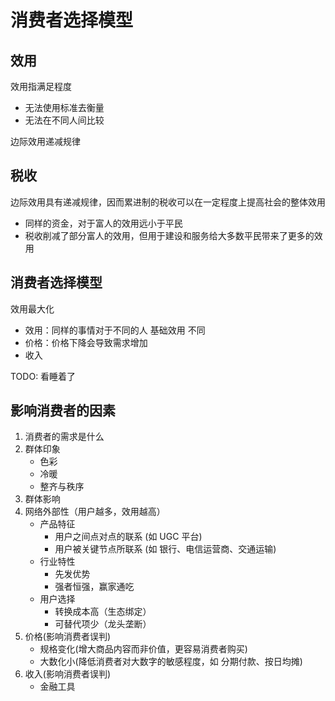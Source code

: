 # 消费者选择模型

## 效用

效用指满足程度

- 无法使用标准去衡量
- 无法在不同人间比较

边际效用递减规律

## 税收

边际效用具有递减规律，因而累进制的税收可以在一定程度上提高社会的整体效用

- 同样的资金，对于富人的效用远小于平民
- 税收削减了部分富人的效用，但用于建设和服务给大多数平民带来了更多的效用

## 消费者选择模型

效用最大化

- 效用：同样的事情对于不同的人 基础效用 不同
- 价格：价格下降会导致需求增加
- 收入

TODO: 看睡着了


## 影响消费者的因素

1. 消费者的需求是什么
2. 群体印象
   - 色彩
   - 冷暖
   - 整齐与秩序
3. 群体影响
4. 网络外部性（用户越多，效用越高）
   - 产品特征
     - 用户之间点对点的联系 (如 UGC 平台)
     - 用户被关键节点所联系 (如 银行、电信运营商、交通运输)
   - 行业特性
     - 先发优势
     - 强者恒强，赢家通吃
   - 用户选择
     - 转换成本高（生态绑定）
     - 可替代项少（龙头垄断）
5. 价格(影响消费者误判)
   - 规格变化(增大商品内容而非价值，更容易消费者购买)
   - 大数化小(降低消费者对大数字的敏感程度，如 分期付款、按日均摊)
6. 收入(影响消费者误判)
   - 金融工具
